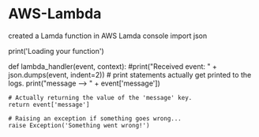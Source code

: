 # AWS-Lambda
created a Lamda function in AWS Lamda console
import json

print('Loading your function')

def lambda_handler(event, context):
    #print("Received event: " + json.dumps(event, indent=2))
    # print statements actually get printed to the logs.
    print("message --> " + event['message'])

    # Actually returning the value of the 'message' key.
    return event['message']

    # Raising an exception if something goes wrong...
    raise Exception('Something went wrong!')
